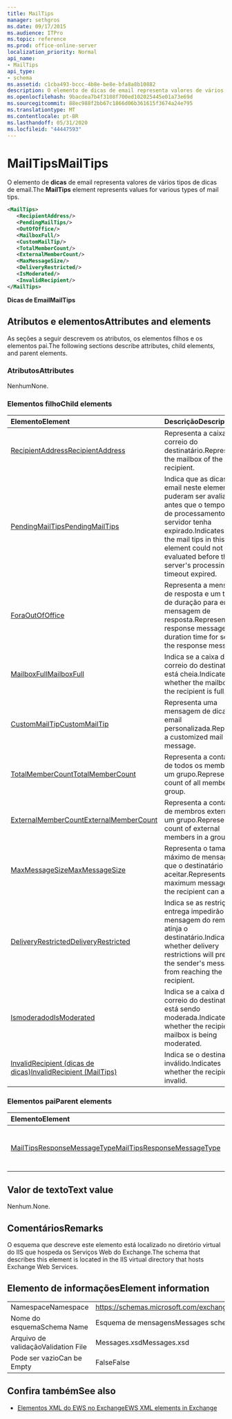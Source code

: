 ```yaml
---
title: MailTips
manager: sethgros
ms.date: 09/17/2015
ms.audience: ITPro
ms.topic: reference
ms.prod: office-online-server
localization_priority: Normal
api_name:
- MailTips
api_type:
- schema
ms.assetid: c1cba493-bccc-4b8e-be8e-bfa8a8b10882
description: O elemento de dicas de email representa valores de vários tipos de dicas de email.
ms.openlocfilehash: 9bacdea7b4f3108f700ed102025445e01a73e69d
ms.sourcegitcommit: 88ec988f2bb67c1866d06b361615f3674a24e795
ms.translationtype: MT
ms.contentlocale: pt-BR
ms.lasthandoff: 05/31/2020
ms.locfileid: "44447593"
---
```

# <a name="mailtips"></a><span data-ttu-id="9ec16-103">MailTips</span><span class="sxs-lookup"><span data-stu-id="9ec16-103">MailTips</span></span>

<span data-ttu-id="9ec16-104">O elemento de **dicas** de email representa valores de vários tipos de dicas de email.</span><span class="sxs-lookup"><span data-stu-id="9ec16-104">The **MailTips** element represents values for various types of mail tips.</span></span> 
  
```XML
<MailTips>
   <RecipientAddress/>
   <PendingMailTips/>
   <OutOfOffice/>
   <MailboxFull/>
   <CustomMailTip/>
   <TotalMemberCount/>
   <ExternalMemberCount/>
   <MaxMessageSize/>
   <DeliveryRestricted/>
   <IsModerated/>
   <InvalidRecipient/>
</MailTips>
```

 <span data-ttu-id="9ec16-105">**Dicas de Email**</span><span class="sxs-lookup"><span data-stu-id="9ec16-105">**MailTips**</span></span>
## <a name="attributes-and-elements"></a><span data-ttu-id="9ec16-106">Atributos e elementos</span><span class="sxs-lookup"><span data-stu-id="9ec16-106">Attributes and elements</span></span>

<span data-ttu-id="9ec16-107">As seções a seguir descrevem os atributos, os elementos filhos e os elementos pai.</span><span class="sxs-lookup"><span data-stu-id="9ec16-107">The following sections describe attributes, child elements, and parent elements.</span></span>
  
### <a name="attributes"></a><span data-ttu-id="9ec16-108">Atributos</span><span class="sxs-lookup"><span data-stu-id="9ec16-108">Attributes</span></span>

<span data-ttu-id="9ec16-109">Nenhum</span><span class="sxs-lookup"><span data-stu-id="9ec16-109">None.</span></span>
  
### <a name="child-elements"></a><span data-ttu-id="9ec16-110">Elementos filho</span><span class="sxs-lookup"><span data-stu-id="9ec16-110">Child elements</span></span>

|<span data-ttu-id="9ec16-111">**Elemento**</span><span class="sxs-lookup"><span data-stu-id="9ec16-111">**Element**</span></span>|<span data-ttu-id="9ec16-112">**Descrição**</span><span class="sxs-lookup"><span data-stu-id="9ec16-112">**Description**</span></span>|
|:-----|:-----|
|[<span data-ttu-id="9ec16-113">RecipientAddress</span><span class="sxs-lookup"><span data-stu-id="9ec16-113">RecipientAddress</span></span>](recipientaddress.md) <br/> |<span data-ttu-id="9ec16-114">Representa a caixa de correio do destinatário.</span><span class="sxs-lookup"><span data-stu-id="9ec16-114">Represents the mailbox of the recipient.</span></span>  <br/> |
|[<span data-ttu-id="9ec16-115">PendingMailTips</span><span class="sxs-lookup"><span data-stu-id="9ec16-115">PendingMailTips</span></span>](pendingmailtips.md) <br/> |<span data-ttu-id="9ec16-116">Indica que as dicas de email neste elemento não puderam ser avaliadas antes que o tempo limite de processamento do servidor tenha expirado.</span><span class="sxs-lookup"><span data-stu-id="9ec16-116">Indicates that the mail tips in this element could not be evaluated before the server's processing timeout expired.</span></span>  <br/> |
|[<span data-ttu-id="9ec16-117">Fora</span><span class="sxs-lookup"><span data-stu-id="9ec16-117">OutOfOffice</span></span>](outofoffice.md) <br/> |<span data-ttu-id="9ec16-118">Representa a mensagem de resposta e um tempo de duração para envio da mensagem de resposta.</span><span class="sxs-lookup"><span data-stu-id="9ec16-118">Represents the response message and a duration time for sending the response message.</span></span>  <br/> |
|[<span data-ttu-id="9ec16-119">MailboxFull</span><span class="sxs-lookup"><span data-stu-id="9ec16-119">MailboxFull</span></span>](mailboxfull.md) <br/> |<span data-ttu-id="9ec16-120">Indica se a caixa de correio do destinatário está cheia.</span><span class="sxs-lookup"><span data-stu-id="9ec16-120">Indicates whether the mailbox for the recipient is full.</span></span>  <br/> |
|[<span data-ttu-id="9ec16-121">CustomMailTip</span><span class="sxs-lookup"><span data-stu-id="9ec16-121">CustomMailTip</span></span>](custommailtip.md) <br/> |<span data-ttu-id="9ec16-122">Representa uma mensagem de dica de email personalizada.</span><span class="sxs-lookup"><span data-stu-id="9ec16-122">Represents a customized mail tip message.</span></span>  <br/> |
|[<span data-ttu-id="9ec16-123">TotalMemberCount</span><span class="sxs-lookup"><span data-stu-id="9ec16-123">TotalMemberCount</span></span>](totalmembercount.md) <br/> |<span data-ttu-id="9ec16-124">Representa a contagem de todos os membros de um grupo.</span><span class="sxs-lookup"><span data-stu-id="9ec16-124">Represents the count of all members in a group.</span></span>  <br/> |
|[<span data-ttu-id="9ec16-125">ExternalMemberCount</span><span class="sxs-lookup"><span data-stu-id="9ec16-125">ExternalMemberCount</span></span>](externalmembercount.md) <br/> |<span data-ttu-id="9ec16-126">Representa a contagem de membros externos em um grupo.</span><span class="sxs-lookup"><span data-stu-id="9ec16-126">Represents the count of external members in a group.</span></span>  <br/> |
|[<span data-ttu-id="9ec16-127">MaxMessageSize</span><span class="sxs-lookup"><span data-stu-id="9ec16-127">MaxMessageSize</span></span>](maxmessagesize.md) <br/> |<span data-ttu-id="9ec16-128">Representa o tamanho máximo de mensagem que o destinatário pode aceitar.</span><span class="sxs-lookup"><span data-stu-id="9ec16-128">Represents the maximum message size the recipient can accept.</span></span>  <br/> |
|[<span data-ttu-id="9ec16-129">DeliveryRestricted</span><span class="sxs-lookup"><span data-stu-id="9ec16-129">DeliveryRestricted</span></span>](deliveryrestricted.md) <br/> |<span data-ttu-id="9ec16-130">Indica se as restrições de entrega impedirão que a mensagem do remetente atinja o destinatário.</span><span class="sxs-lookup"><span data-stu-id="9ec16-130">Indicates whether delivery restrictions will prevent the sender's message from reaching the recipient.</span></span>  <br/> |
|[<span data-ttu-id="9ec16-131">Ismoderadod</span><span class="sxs-lookup"><span data-stu-id="9ec16-131">IsModerated</span></span>](ismoderated.md) <br/> |<span data-ttu-id="9ec16-132">Indica se a caixa de correio do destinatário está sendo moderada.</span><span class="sxs-lookup"><span data-stu-id="9ec16-132">Indicates whether the recipient's mailbox is being moderated.</span></span>  <br/> |
|[<span data-ttu-id="9ec16-133">InvalidRecipient (dicas de dicas)</span><span class="sxs-lookup"><span data-stu-id="9ec16-133">InvalidRecipient (MailTips)</span></span>](invalidrecipient-mailtips.md) <br/> |<span data-ttu-id="9ec16-134">Indica se o destinatário é inválido.</span><span class="sxs-lookup"><span data-stu-id="9ec16-134">Indicates whether the recipient is invalid.</span></span>  <br/> |
   
### <a name="parent-elements"></a><span data-ttu-id="9ec16-135">Elementos pai</span><span class="sxs-lookup"><span data-stu-id="9ec16-135">Parent elements</span></span>

|<span data-ttu-id="9ec16-136">**Elemento**</span><span class="sxs-lookup"><span data-stu-id="9ec16-136">**Element**</span></span>|<span data-ttu-id="9ec16-137">**Descrição**</span><span class="sxs-lookup"><span data-stu-id="9ec16-137">**Description**</span></span>|
|:-----|:-----|
|[<span data-ttu-id="9ec16-138">MailTipsResponseMessageType</span><span class="sxs-lookup"><span data-stu-id="9ec16-138">MailTipsResponseMessageType</span></span>](mailtipsresponsemessagetype.md) <br/> |<span data-ttu-id="9ec16-139">Representa configurações de dicas de email.</span><span class="sxs-lookup"><span data-stu-id="9ec16-139">Represents mail tips settings.</span></span>  <br/> |
   
## <a name="text-value"></a><span data-ttu-id="9ec16-140">Valor de texto</span><span class="sxs-lookup"><span data-stu-id="9ec16-140">Text value</span></span>

<span data-ttu-id="9ec16-141">Nenhum.</span><span class="sxs-lookup"><span data-stu-id="9ec16-141">None.</span></span>
  
## <a name="remarks"></a><span data-ttu-id="9ec16-142">Comentários</span><span class="sxs-lookup"><span data-stu-id="9ec16-142">Remarks</span></span>

<span data-ttu-id="9ec16-143">O esquema que descreve este elemento está localizado no diretório virtual do IIS que hospeda os Serviços Web do Exchange.</span><span class="sxs-lookup"><span data-stu-id="9ec16-143">The schema that describes this element is located in the IIS virtual directory that hosts Exchange Web Services.</span></span>
  
## <a name="element-information"></a><span data-ttu-id="9ec16-144">Elemento de informações</span><span class="sxs-lookup"><span data-stu-id="9ec16-144">Element information</span></span>

|||
|:-----|:-----|
|<span data-ttu-id="9ec16-145">Namespace</span><span class="sxs-lookup"><span data-stu-id="9ec16-145">Namespace</span></span>  <br/> |https://schemas.microsoft.com/exchange/services/2006/messages  <br/> |
|<span data-ttu-id="9ec16-146">Nome do esquema</span><span class="sxs-lookup"><span data-stu-id="9ec16-146">Schema Name</span></span>  <br/> |<span data-ttu-id="9ec16-147">Esquema de mensagens</span><span class="sxs-lookup"><span data-stu-id="9ec16-147">Messages schema</span></span>  <br/> |
|<span data-ttu-id="9ec16-148">Arquivo de validação</span><span class="sxs-lookup"><span data-stu-id="9ec16-148">Validation File</span></span>  <br/> |<span data-ttu-id="9ec16-149">Messages.xsd</span><span class="sxs-lookup"><span data-stu-id="9ec16-149">Messages.xsd</span></span>  <br/> |
|<span data-ttu-id="9ec16-150">Pode ser vazio</span><span class="sxs-lookup"><span data-stu-id="9ec16-150">Can be Empty</span></span>  <br/> |<span data-ttu-id="9ec16-151">False</span><span class="sxs-lookup"><span data-stu-id="9ec16-151">False</span></span>  <br/> |
   
## <a name="see-also"></a><span data-ttu-id="9ec16-152">Confira também</span><span class="sxs-lookup"><span data-stu-id="9ec16-152">See also</span></span>



- [<span data-ttu-id="9ec16-153">Elementos XML do EWS no Exchange</span><span class="sxs-lookup"><span data-stu-id="9ec16-153">EWS XML elements in Exchange</span></span>](ews-xml-elements-in-exchange.md)

